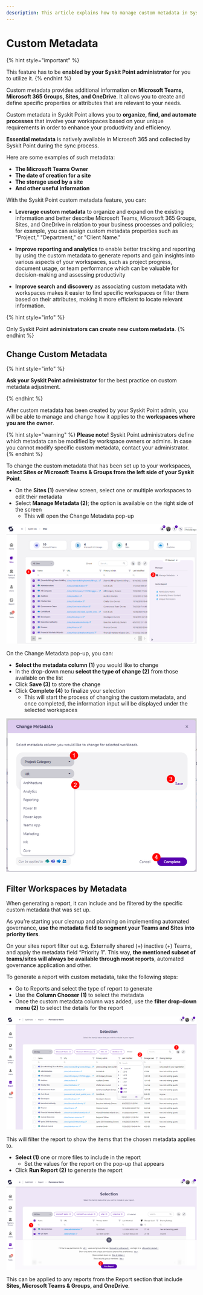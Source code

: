 ```yaml
---
description: This article explains how to manage custom metadata in Syskit Point for collaborators.
---
```


# Custom Metadata


{% hint style="important" %}

This feature has to be **enabled by your Syskit Point administrator** for you to utilize it.
{% endhint %}

Custom metadata provides additional information on **Microsoft Teams, Microsoft 365 Groups, Sites, and OneDrive**. It allows you to create and define specific properties or attributes that are relevant to your needs.

Custom metadata in Syskit Point allows you to **organize, find, and automate processes** that involve your workspaces based on your unique requirements in order to enhance your productivity and efficiency.

**Essential metadata** is natively available in  Microsoft 365 and collected by Syskit Point during the sync process. 

Here are some examples of such metadata:

 * **The Microsoft Teams Owner**
 * **The date of creation for a site**
 * **The storage used by a site**
 * **And other useful information**

With the Syskit Point custom metadata feature, you can:

* **Leverage custom metadata** to organize and expand on the existing information and better describe Microsoft Teams, Microsoft 365 Groups, Sites, and OneDrive in relation to your business processes and policies; for example, you can assign custom metadata properties such as "Project," "Department," or "Client Name."

* **Improve reporting and analytics** to enable better tracking and reporting by using the custom metadata to generate reports and gain insights into various aspects of your workspaces, such as project progress, document usage, or team performance which can be valuable for decision-making and assessing productivity

* **Improve search and discovery** as associating custom metadata with workspaces makes it easier to find specific workspaces or filter them based on their attributes, making it more efficient to locate relevant information.





{% hint style="info" %}

Only Syskit Point **administrators can create new custom metadata**.
{% endhint %}

## Change Custom Metadata

{% hint style="info" %}

**Ask your Syskit Point administrator** for the best practice on custom metadata adjustment.

{% endhint %}

After custom metadata has been created by your Syskit Point admin, you will be able to manage and change how it applies to the **workspaces where you are the owner**.

{% hint style="warning" %}
**Please note!** Syskit Point administrators define which metadata can be modified by workspace owners or admins. In case you cannot modify specific custom metadata, contact your administrator.
{% endhint %}

To change the custom metadata that has been set up to your workspaces, **select Sites or Microsoft Teams & Groups from the left side of your Syskit Point**.

* On the **Sites (1)** overview screen, select one or multiple workspaces to edit their metadata
* Select **Manage Metadata (2)**; the option is available on the right side of the screen
  * This will open the Change Metadata pop-up

![Create New Metadata](../../.gitbook/assets/manage-custom-metadata-change-location.png)

On the Change Metadata pop-up, you can:
* **Select the metadata column (1)** you would like to change  
* In the drop-down menu **select the type of change (2)** from those available on the list
* Click **Save (3)** to store the change
* Click **Complete (4)** to finalize your selection
  * This will start the process of changing the custom metadata, and once completed, the information input will be displayed under the selected workspaces

![Change Metadata](../../.gitbook/assets/manage-custom-metadata-change-custom-metadata.png)

## Filter Workspaces by Metadata

When generating a report, it can include and be filtered by the specific custom metadata that was set up.

As you’re starting your cleanup and planning on implementing automated governance, **use the metadata field to segment your Teams and Sites into priority tiers**. 

On your sites report filter out e.g. Externally shared (+) inactive (+) Teams, and apply the metadata field “Priority 1”. This way, **the mentioned subset of teams/sites will always be available through most reports**, automated governance application and other.


To generate a report with custom metadata, take the following steps:

* Go to Reports and select the type of report to generate
* Use the **Column Chooser (1)** to select the metadata
* Once the custom metadata column was added, use the **filter drop-down menu (2)** to select the details for the report

![Create New Metadata](../../.gitbook/assets/manage-custom-metadata-custom-metadata-report.png)

This will filter the report to show the items that the chosen metadata applies to.
* **Select (1)** one or more files to include in the report
  * Set the values for the report on the pop-up that appears
* Click **Run Report (2)** to generate the report

![Create New Metadata](../../.gitbook/assets/manage-custom-metadata-generate-report-metadata.png)

This can be applied to any reports from the Report section that include **Sites, Microsoft Teams & Groups, and OneDrive**.
